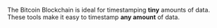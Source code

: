 The Bitcoin Blockchain is ideal for timestamping **tiny** amounts of data. These tools make it easy to timestamp **any amount** of data.  
